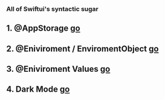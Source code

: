 ### All of Swiftui's syntactic sugar

## 1. @AppStorage [go]([https://github.com/John-Mark01/learning-swift/blob/main/%40AppStorage.md](https://github.com/John-Mark01/learning-swift/blob/main/SwiftUI%20Sugar%20/%40AppStorage.md))

## 2. @Eniviroment / EnviromentObject  [go](https://github.com/John-Mark01/learning-swift/blob/main/SwiftUI%20Sugar%20/Environment%20%26%20EnironmentObject.md)

## 3. @Eniviroment Values [go](https://github.com/John-Mark01/learning-swift/blob/main/SwiftUI%20Sugar%20/%40Environment%20Values.md)

## 4. Dark Mode  [go](https://github.com/John-Mark01/learning-swift/blob/main/SwiftUI%20Sugar%20/Dark%20Mode.md)

